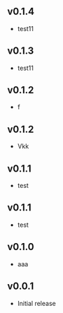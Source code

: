 ## v0.1.4

-   test11

## v0.1.3

-   test11

## v0.1.2

-   f

## v0.1.2

-   Vkk

## v0.1.1

-   test

## v0.1.1

-   test

## v0.1.0

-   aaa

## v0.0.1

-   Initial release
